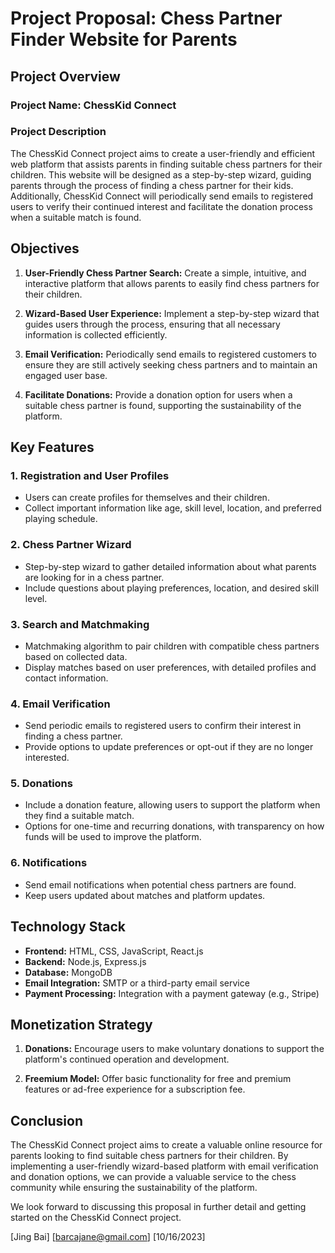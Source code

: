 ﻿# Project Proposal: Chess Partner Finder Website for Parents

## Project Overview

### Project Name: ChessKid Connect

### Project Description

The ChessKid Connect project aims to create a user-friendly and efficient web platform that assists parents in finding suitable chess partners for their children. This website will be designed as a step-by-step wizard, guiding parents through the process of finding a chess partner for their kids. Additionally, ChessKid Connect will periodically send emails to registered users to verify their continued interest and facilitate the donation process when a suitable match is found.

## Objectives

1. **User-Friendly Chess Partner Search:** Create a simple, intuitive, and interactive platform that allows parents to easily find chess partners for their children.

2. **Wizard-Based User Experience:** Implement a step-by-step wizard that guides users through the process, ensuring that all necessary information is collected efficiently.

3. **Email Verification:** Periodically send emails to registered customers to ensure they are still actively seeking chess partners and to maintain an engaged user base.

4. **Facilitate Donations:** Provide a donation option for users when a suitable chess partner is found, supporting the sustainability of the platform.

## Key Features

### 1. Registration and User Profiles

- Users can create profiles for themselves and their children.
- Collect important information like age, skill level, location, and preferred playing schedule.

### 2. Chess Partner Wizard

- Step-by-step wizard to gather detailed information about what parents are looking for in a chess partner.
- Include questions about playing preferences, location, and desired skill level.

### 3. Search and Matchmaking

- Matchmaking algorithm to pair children with compatible chess partners based on collected data.
- Display matches based on user preferences, with detailed profiles and contact information.

### 4. Email Verification

- Send periodic emails to registered users to confirm their interest in finding a chess partner.
- Provide options to update preferences or opt-out if they are no longer interested.

### 5. Donations

- Include a donation feature, allowing users to support the platform when they find a suitable match.
- Options for one-time and recurring donations, with transparency on how funds will be used to improve the platform.

### 6. Notifications

- Send email notifications when potential chess partners are found.
- Keep users updated about matches and platform updates.

## Technology Stack

- **Frontend:** HTML, CSS, JavaScript, React.js
- **Backend:** Node.js, Express.js
- **Database:** MongoDB
- **Email Integration:** SMTP or a third-party email service
- **Payment Processing:** Integration with a payment gateway (e.g., Stripe)

## Monetization Strategy

1. **Donations:** Encourage users to make voluntary donations to support the platform's continued operation and development.

2. **Freemium Model:** Offer basic functionality for free and premium features or ad-free experience for a subscription fee.

## Conclusion

The ChessKid Connect project aims to create a valuable online resource for parents looking to find suitable chess partners for their children. By implementing a user-friendly wizard-based platform with email verification and donation options, we can provide a valuable service to the chess community while ensuring the sustainability of the platform.

We look forward to discussing this proposal in further detail and getting started on the ChessKid Connect project.

[Jing Bai]
[barcajane@gmail.com]
[10/16/2023]
